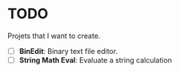 # TODO
Projets that I want to create.

- [ ] **BinEdit**: Binary text file editor.
- [ ] **String Math Eval**: Evaluate a string calculation

